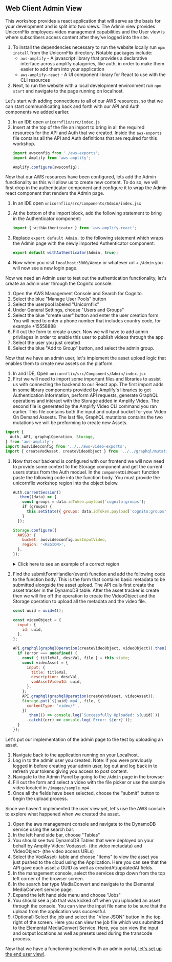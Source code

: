 ## Web Client Admin View  

This workshop provides a react application that will serve as the basis for your development and is split into two views. The Admin view provides UnicornFlix employees video management capabilities and the User view is where subscribers access content after they've logged into the site.

1. To install the dependencies necessary to run the website locally run `npm install` from the UnicornFlix directory. Notable packages include:
    - `aws-amplify` - A javascript library that provides a declarative interface across amplify catagories, like auth, in order to make them easier to add them into your application
    - `aws-amplify-react` - A UI component library for React to use with the CLI resources
1. Next, to run the website with a local development environment run `npm start` and navigate to the page running on localhost.

Let's start with adding connections to all of our AWS resources, so that we can start communiticating back and forth with our API and Auth components we added earlier.

1. In an IDE open `unicornflix/src/index.js`
1. Insert at the top of the file an import to bring in all the required resources for the API and Auth that we created. Inside the `aws-exports` file contains all the API and Auth definitions that are required for this workshop.
    ```javascript
    import awsconfig from './aws-exports';
    import Amplify from 'aws-amplify';

    Amplify.configure(awsconfig);
    ```

Now that our AWS resources have been configured, lets add the Admin functionality as this will allow us to create new content. To do so, we will first drop in the authenticator component and configure it to wrap the Admin react component that renders the Admin page.

1. In an IDE open `unicornflix/src/components/Admin/index.jsx`
1. At the bottom of the import block, add the following statement to bring in the Authenticator component:

    ```javascript
    import { withAuthenticator } from 'aws-amplify-react'; 
    ```
1. Replace `export default Admin;` to the following statement which wraps the Admin page with the newly imported Authenticator component:
    ```javascript
    export default withAuthenticator(Admin, true);
    ```
1. Now when you visit `localhost:3000/Admin` or whatever url + `/Admin` you will now see a new login page.

Now we need an Admin user to test out the authentication functionality, let's create an admin user through the Cognito console. 

1. Open the AWS Management Console and Search for Cognito.
1. Select the blue "Manage User Pools" button
1. Select the userpool labeled "Unicornflix"
1. Under General Settings, choose "Users and Groups"
1. Select the blue "create user" button and enter the user creation form. You will need to enter a phone number that includes country code, for example +15558888
1. Fill out the form to create a user. Now we will have to add admin privilages in order to enable this user to publish videos through the app.
1. Select the user you just created
1. Select the blue "Add to Group" button, and select the admin group.

Now that we have an admin user, let's implement the asset upload logic that enables them to create new assets on the platform.

1. In and IDE, Open `unicornflix/src/Components/Admin/index.jsx`
1. First we will need to import some important files and libraries to assist us with connecting the backend to our React app. The first import adds in some library components provided by Amplify's libraries to get Authentication information, perform API requests, generate GraphQL operations and interact with the Storage added in Amplify Video. The second file is generated by the Amplify Video CLI command you ran earlier. This file contains both the input and output bucket for your Video On Demand Assests. The last file, GraphQL mutations contains the two mutations we will be preforming to create new Assets.
  ```javascript
  import {
    Auth, API, graphqlOperation, Storage,
  } from 'aws-amplify';
  import awsvideoconfig from '../../aws-video-exports';
  import { createVodAsset, createVideoObject } from '../../graphql/mutations';
  ```
1. Now that our backend is configured with our frontend we will now need to provide some context to the Storage component and get the current users status from the Auth moduel. In the `componentDidMount` function paste the following code into the function body. You must provide the unicornflix workshop region into the object below.
    ```javascript
    Auth.currentSession()
      .then((data) => {
        const groups = data.idToken.payload['cognito:groups'];
        if (groups) {
          this.setState({ groups: data.idToken.payload['cognito:groups'] });
        }
      });

    Storage.configure({
      AWSS3: {
        bucket: awsvideoconfig.awsInputVideo,
        region: '<REGION>',
      },
    });
    ```
    <details>
        <summary>Click here to see an example of a correct region</summary>

    ```javascript
    Storage.configure({
        AWSS3: {
            bucket: awsvideoconfig.awsOutputVideo,
            region: 'us-west-2'
        }
    })
    ```
    </details>
1. Find the submitFormHandler(event) function and add the following code to the function body. This is the form that contains basic metadata to be submitted alongside the asset upload. The API calls first create the asset tracker in the DynamoDB table. After the asset tracker is create then we will fire off the operation to create the VideoObject and the Storage operation to upload all the metadata and the video file.

    ```javascript
    const uuid = uuidv4();

    const videoObject = {
      input: {
        id: uuid,
      },
    };

    API.graphql(graphqlOperation(createVideoObject, videoObject)).then((response, error) => {
      if (error === undefined) {
        const { titleVal, descVal, file } = this.state;
        const videoAsset = {
          input: {
            title: titleVal,
            description: descVal,
            vodAssetVideoId: uuid,
          },
        };
        API.graphql(graphqlOperation(createVodAsset, videoAsset));
        Storage.put(`${uuid}.mp4`, file, {
          contentType: 'video/*',
        })
          .then(() => console.log(`Successfully Uploaded: ${uuid}`))
          .catch((err) => console.log(`Error: ${err}`));
      }
    });
    ```

Let's put our implementation of the admin page to the test by uploading an asset.

1. Navigate back to the application running on your Localhost.
1. Log in to the admin user you created. Note: if you were previously logged in before creating your admin user, log out and log back in to refresh your tokens giving you access to post content.
1. Navigate to the Admin Panel by going to the `/Admin` page in the browser
1. Fill out the form and select a video with the file picker or use the sample video located in `/images/sample.mp4` 
1. Once all the fields have been selected, choose the "submit" button to begin the upload process.

Since we haven't implemented the user view yet, let's use the AWS console to explore what happened when we created the asset.

1. Open the aws management console and navigate to the DynamoDB service using the search bar.
1. In the left hand side bar, choose "Tables"
1. You should see two DynamoDB Tables that were deployed on your behalf by Amplify Video: Vodasset- (the video metadata) and VideoObject- (the video access URLs)
1. Select the VodAsset- table and choose "Items" to view the asset you just pushed to the cloud using the Application. Here you can see that the API gave each asset a GUID as well as createdAt/updatedAt fields.
1. In the management console, select the services drop down from the top left corner of the browser screen.
1. In the search bar type MediaConvert and navigate to the Elemental MediaConvert service page.
1. Expand the left hand side menu and choose "Jobs"
1. You should see a job that was kicked off when you uploaded an asset through the console. You can view the input file name to be sure that the upload from the application was successful.
1. (Optional) Select the job and select the "View JSON" button in the top right of the screen. Here you can view the job file which was submitted to the Elemental MediaConvert Service. Here, you can view the input and output locations as well as presets used during the transcode process.

Now that we have a functioning backend with an admin portal, [let's set up the end user view!](./UserView.md).
